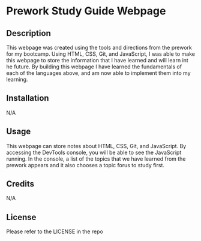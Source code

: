 # Prework Study Guide Webpage 


## Description

This webpage was created using the tools and directions from the prework for my bootcamp. Using HTML, CSS, Git, and JavaScript, I was able to make this webpage to store the information that I have learned and will learn int he future. By building this webpage I have learned the fundamentals of each of the languages above, and am now able to implement them into my learning. 



## Installation


N/A


## Usage


This webpage can store notes about HTML, CSS, Git, and JavaScript. By accessing the DevTools console, you will be able to see the JavaScript running. In the console, a list of the topics that we have learned from the prework appears and it also chooses a topic forus to study first. 


## Credits


N/A


## License


Please refer to the LICENSE in the repo


